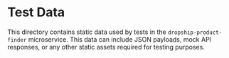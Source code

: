 # Test Data

This directory contains static data used by tests in the `dropship-product-finder` microservice. This data can include JSON payloads, mock API responses, or any other static assets required for testing purposes.
